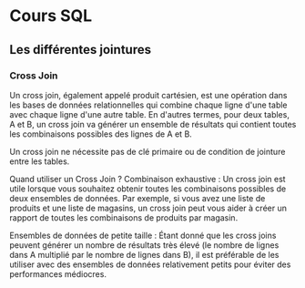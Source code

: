 # Cours SQL

## Les différentes jointures

### Cross Join

Un cross join, également appelé produit cartésien, est une opération dans les bases de données relationnelles qui combine chaque ligne d'une table avec chaque ligne d'une autre table. En d'autres termes, pour deux tables, A et B, un cross join va générer un ensemble de résultats qui contient toutes les combinaisons possibles des lignes de A et B.

Un cross join ne nécessite pas de clé primaire ou de condition de jointure entre les tables. 

Quand utiliser un Cross Join ?
Combinaison exhaustive : Un cross join est utile lorsque vous souhaitez obtenir toutes les combinaisons possibles de deux ensembles de données. Par exemple, si vous avez une liste de produits et une liste de magasins, un cross join peut vous aider à créer un rapport de toutes les combinaisons de produits par magasin.

Ensembles de données de petite taille : Étant donné que les cross joins peuvent générer un nombre de résultats très élevé (le nombre de lignes dans A multiplié par le nombre de lignes dans B), il est préférable de les utiliser avec des ensembles de données relativement petits pour éviter des performances médiocres.